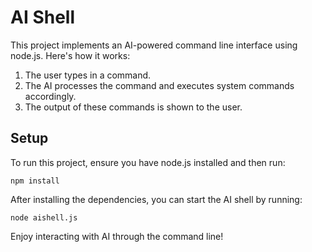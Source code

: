 # AI Shell

This project implements an AI-powered command line interface using node.js. Here's how it works:

1. The user types in a command.
2. The AI processes the command and executes system commands accordingly.
3. The output of these commands is shown to the user.

## Setup
To run this project, ensure you have node.js installed and then run:

```
npm install

```

After installing the dependencies, you can start the AI shell by running:

```
node aishell.js

```

Enjoy interacting with AI through the command line!
